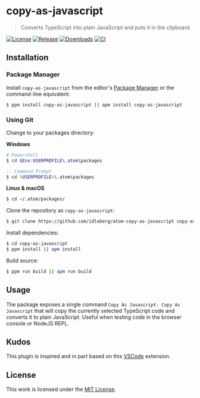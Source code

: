 # copy-as-javascript

> Converts TypeScript into plain JavaScript and puts it in the clipboard.

[![License](https://img.shields.io/github/license/idleberg/atom-copy-as-javascript?color=blue&style=for-the-badge)](https://github.com/idleberg/atom-copy-as-javascript/blob/main/LICENSE)
[![Release](https://img.shields.io/github/v/release/idleberg/atom-copy-as-javascript?style=for-the-badge)](https://github.com/idleberg/atom-copy-as-javascript/releases)
[![Downloads](https://img.shields.io/pulsar/dt/copy-as-javascript?style=for-the-badge&color=slateblue)](https://web.pulsar-edit.dev/packages/copy-as-javascript)
[![CI](https://img.shields.io/github/actions/workflow/status/idleberg/atom-copy-as-javascript/default.yml?style=for-the-badge)](https://github.com/idleberg/atom-copy-as-javascript/actions)

## Installation

### Package Manager

Install `copy-as-javascript` from the editor's [Package Manager](http://flight-manual.atom-editor.cc/using-atom/sections/atom-packages/) or the command-line equivalent:

`$ ppm install copy-as-javascript || apm install copy-as-javascript`

### Using Git

Change to your packages directory:

**Windows**

```powershell
# Powershell
$ cd $Env:USERPROFILE\.atom\packages
```

```cmd
:: Command Prompt
$ cd %USERPROFILE%\.atom\packages
```

**Linux & macOS**

```bash
$ cd ~/.atom/packages/
```

Clone the repository as `copy-as-javascript`:

```bash
$ git clone https://github.com/idleberg/atom-copy-as-javascript copy-as-javascript
```

Install dependencies:

```bash
$ cd copy-as-javascript
$ ppm install || apm install
```

Build source:

```bash
$ ppm run build || apm run build
```

## Usage

The package exposes a single command `Copy As Javascript: Copy As Javascript` that will copy the currently selected TypeScript code and converts it to plain JavaScript. Useful when testing code in the browser console or NodeJS REPL.

## Kudos

This plugin is inspired and in part based on this [VSCode](https://github.com/anuraghazra/vscode-strip-ts-copy) extension.

## License

This work is licensed under the [MIT License](LICENSE).
